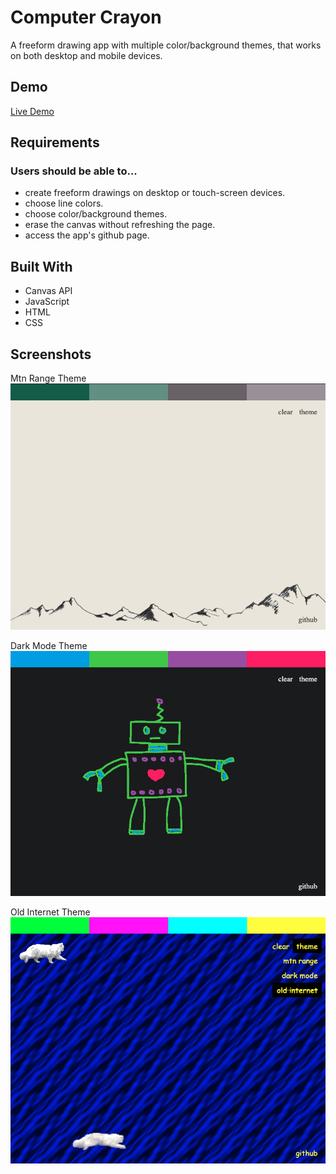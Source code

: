 # Computer Crayon

A freeform drawing app with multiple color/background themes, that works on both desktop and mobile devices.

## Demo

[Live Demo](https://www.jenniferkerssen.com/computer-crayon/)

## Requirements
### Users should be able to... 
* create freeform drawings on desktop or touch-screen devices.
* choose line colors.
* choose color/background themes.
* erase the canvas without refreshing the page.
* access the app's github page.

## Built With
* Canvas API
* JavaScript
* HTML
* CSS

## Screenshots

Mtn Range Theme
<img src="images/mtn-range.png" alt="Mtn Range Theme." width="768"/>

Dark Mode Theme
<br/><img src="images/dark-mode.png" alt="Dark Mode Theme." width="768"/>

Old Internet Theme
<br/><img src="images/old-internet.png" alt="Old Internet Theme." width="768"/>
